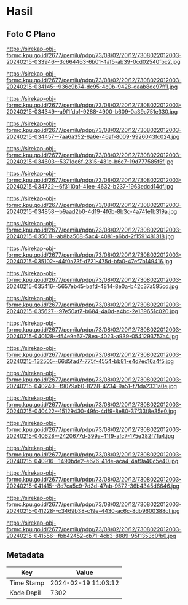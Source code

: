 # Hasil

## Foto C Plano

https://sirekap-obj-formc.kpu.go.id/2677/pemilu/pdpr/73/08/02/20/12/7308022012003-20240215-033946--3c664463-6b01-4af5-ab39-0cd02540fbc2.jpg

https://sirekap-obj-formc.kpu.go.id/2677/pemilu/pdpr/73/08/02/20/12/7308022012003-20240215-034145--936c9b74-dc95-4c0b-9428-daab8de97ff1.jpg

https://sirekap-obj-formc.kpu.go.id/2677/pemilu/pdpr/73/08/02/20/12/7308022012003-20240215-034349--a9f1fdb1-9288-4900-b609-0a39c751e330.jpg

https://sirekap-obj-formc.kpu.go.id/2677/pemilu/pdpr/73/08/02/20/12/7308022012003-20240215-034457--7aa6a352-6a6e-46af-8009-9926043fc024.jpg

https://sirekap-obj-formc.kpu.go.id/2677/pemilu/pdpr/73/08/02/20/12/7308022012003-20240215-034603--5371de6f-2315-431e-b6e7-19d777585f5f.jpg

https://sirekap-obj-formc.kpu.go.id/2677/pemilu/pdpr/73/08/02/20/12/7308022012003-20240215-034722--6f3110af-41ee-4632-b237-1963edcd14df.jpg

https://sirekap-obj-formc.kpu.go.id/2677/pemilu/pdpr/73/08/02/20/12/7308022012003-20240215-034858--b9aad2b0-4d19-4f6b-8b3c-4a741e1b319a.jpg

https://sirekap-obj-formc.kpu.go.id/2677/pemilu/pdpr/73/08/02/20/12/7308022012003-20240215-035011--ab8ba508-5ac4-4081-a6bd-2f1591481318.jpg

https://sirekap-obj-formc.kpu.go.id/2677/pemilu/pdpr/73/08/02/20/12/7308022012003-20240215-035102--44f0a73f-d721-475d-bfa0-47ef7b149416.jpg

https://sirekap-obj-formc.kpu.go.id/2677/pemilu/pdpr/73/08/02/20/12/7308022012003-20240215-035416--5657eb45-bafd-4814-8e0a-b42c37a595cd.jpg

https://sirekap-obj-formc.kpu.go.id/2677/pemilu/pdpr/73/08/02/20/12/7308022012003-20240215-035627--97e50af7-b684-4a0d-a4bc-2e139651c020.jpg

https://sirekap-obj-formc.kpu.go.id/2677/pemilu/pdpr/73/08/02/20/12/7308022012003-20240215-040128--f54e9a67-78ea-4023-a939-0541293757a4.jpg

https://sirekap-obj-formc.kpu.go.id/2677/pemilu/pdpr/73/08/02/20/12/7308022012003-20240215-132505--66d5fad7-775f-4554-bb81-e4d7ec16a4f5.jpg

https://sirekap-obj-formc.kpu.go.id/2677/pemilu/pdpr/73/08/02/20/12/7308022012003-20240215-040240--f9079ab0-8228-4234-9a51-f7fda2331a0e.jpg

https://sirekap-obj-formc.kpu.go.id/2677/pemilu/pdpr/73/08/02/20/12/7308022012003-20240215-040422--15129430-49fc-4df9-8e80-37f33f8e35e0.jpg

https://sirekap-obj-formc.kpu.go.id/2677/pemilu/pdpr/73/08/02/20/12/7308022012003-20240215-040628--2420677d-399a-41f9-afc7-175e382f71a4.jpg

https://sirekap-obj-formc.kpu.go.id/2677/pemilu/pdpr/73/08/02/20/12/7308022012003-20240215-040916--1490bde2-e676-41de-aca4-4af9a40c5e40.jpg

https://sirekap-obj-formc.kpu.go.id/2677/pemilu/pdpr/73/08/02/20/12/7308022012003-20240215-041415--8d7ca5c9-7d3d-47ab-9572-36b4345d6646.jpg

https://sirekap-obj-formc.kpu.go.id/2677/pemilu/pdpr/73/08/02/20/12/7308022012003-20240215-041228--c3469b38-c19e-4430-ac6c-8db9600388cf.jpg

https://sirekap-obj-formc.kpu.go.id/2677/pemilu/pdpr/73/08/02/20/12/7308022012003-20240215-041556--fbb42452-cb71-4cb3-8889-95f1353c0fb0.jpg


## Metadata

| Key        | Value               |
| ---------- | ------------------- |
| Time Stamp | 2024-02-19 11:03:12 |
| Kode Dapil | 7302                |



